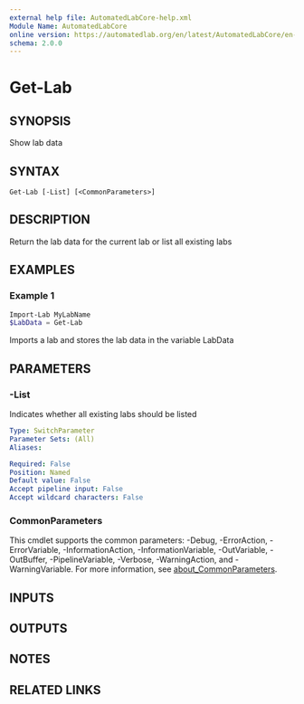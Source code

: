 ```yaml
---
external help file: AutomatedLabCore-help.xml
Module Name: AutomatedLabCore
online version: https://automatedlab.org/en/latest/AutomatedLabCore/en-us/Get-Lab
schema: 2.0.0
---
```


# Get-Lab

## SYNOPSIS
Show lab data

## SYNTAX

```
Get-Lab [-List] [<CommonParameters>]
```

## DESCRIPTION
Return the lab data for the current lab or list all existing labs

## EXAMPLES

### Example 1
```powershell
Import-Lab MyLabName
$LabData = Get-Lab
```

Imports a lab and stores the lab data in the variable LabData

## PARAMETERS

### -List
Indicates whether all existing labs should be listed

```yaml
Type: SwitchParameter
Parameter Sets: (All)
Aliases:

Required: False
Position: Named
Default value: False
Accept pipeline input: False
Accept wildcard characters: False
```

### CommonParameters
This cmdlet supports the common parameters: -Debug, -ErrorAction, -ErrorVariable, -InformationAction, -InformationVariable, -OutVariable, -OutBuffer, -PipelineVariable, -Verbose, -WarningAction, and -WarningVariable. For more information, see [about_CommonParameters](http://go.microsoft.com/fwlink/?LinkID=113216).

## INPUTS

## OUTPUTS

## NOTES

## RELATED LINKS

